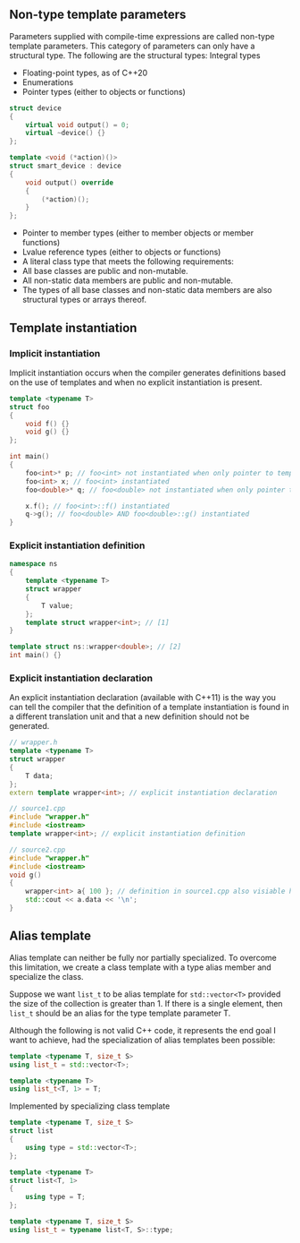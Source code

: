## Non-type template parameters
Parameters supplied with compile-time expressions are called non-type template parameters. This category of parameters can only have a structural type. The following are the structural types:
Integral types
- Floating-point types, as of C++20
- Enumerations
- Pointer types (either to objects or functions)
```cpp
struct device
{
    virtual void output() = 0;
    virtual ~device() {}
};

template <void (*action)()>
struct smart_device : device
{
    void output() override
    {
        (*action)();
    }
};
```
- Pointer to member types (either to member objects or member functions)
- Lvalue reference types (either to objects or functions)
- A literal class type that meets the following requirements:
- All base classes are public and non-mutable.
- All non-static data members are public and non-mutable.
- The types of all base classes and non-static data members are also structural types or arrays thereof.

## Template instantiation

### Implicit instantiation

Implicit instantiation occurs when the compiler generates definitions based on the use of templates and when no explicit instantiation is present.

```cpp
template <typename T>
struct foo
{
    void f() {}
    void g() {}
};

int main()
{
    foo<int>* p; // foo<int> not instantiated when only pointer to template is declared
    foo<int> x; // foo<int> instantiated
    foo<double>* q; // foo<double> not instantiated when only pointer to template is declared

    x.f(); // foo<int>::f() instantiated
    q->g(); // foo<double> AND foo<double>::g() instantiated
}
```

### Explicit instantiation definition

```cpp
namespace ns
{
    template <typename T>
    struct wrapper
    {
        T value;
    };
    template struct wrapper<int>; // [1]
}

template struct ns::wrapper<double>; // [2]
int main() {}
```

### Explicit instantiation declaration


An explicit instantiation declaration (available with C++11) is the way you can tell the compiler that the definition of a template instantiation is found in a different translation unit and that a new definition should not be generated.

```cpp
// wrapper.h
template <typename T>
struct wrapper
{
    T data;
};
extern template wrapper<int>; // explicit instantiation declaration

// source1.cpp
#include "wrapper.h"
#include <iostream>
template wrapper<int>; // explicit instantiation definition

// source2.cpp
#include "wrapper.h"
#include <iostream>
void g()
{
    wrapper<int> a{ 100 }; // definition in source1.cpp also visiable here, so no need to define again
    std::cout << a.data << '\n';
}
```

## Alias template

Alias template can neither be fully nor partially specialized. To overcome this limitation, we create a class template with a type alias member and specialize the class. 

Suppose we want `list_t` to be alias template for `std::vector<T>` provided the size of
the collection is greater than 1. If there is a single element, then `list_t` should
be an alias for the type template parameter T.

Although the following is not valid C++ code, it represents the end goal I want to achieve, had the specialization of alias templates been possible:
```cpp
template <typename T, size_t S>
using list_t = std::vector<T>;

template <typename T>
using list_t<T, 1> = T;
```

Implemented by specializing class template
```cpp
template <typename T, size_t S>
struct list
{
    using type = std::vector<T>;
};

template <typename T>
struct list<T, 1>
{
    using type = T;
};

template <typename T, size_t S>
using list_t = typename list<T, S>::type;
```
